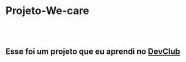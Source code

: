 <h1>Projeto-We-care</h1>
<br>
<br>
<h2>Esse foi um projeto que eu aprendi no <a href="https://rodolfomori.com.br/devclub</a>DevClub"</a>DevClub</h2>
